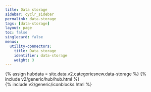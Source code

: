 ```yaml
---
title: Data storage
sidebar: cyclr_sidebar
permalink: data-storage
tags: [data-storage]
layout: page
toc: false
singlecard: false
menus:
  utility-connectors:
    title: Data storage
    identifier: data-storage
    weight: 3
---
```

{% assign hubdata = site.data.v2.categoriesnew.data-storage %}
{% include v2/generic/hub/hub.html %}	
{% include v2/generic/iconblocks.html %}	